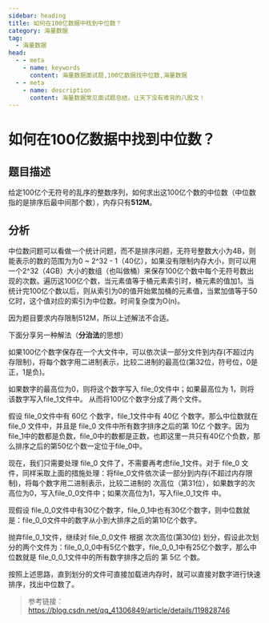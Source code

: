 ```yaml
---
sidebar: heading
title: 如何在100亿数据中找到中位数？
category: 海量数据
tag:
  - 海量数据
head:
  - - meta
    - name: keywords
      content: 海量数据面试题,100亿数据找中位数,海量数据
  - - meta
    - name: description
      content: 海量数据常见面试题总结，让天下没有难背的八股文！
---
```


# 如何在100亿数据中找到中位数？

## 题目描述

给定100亿个无符号的乱序的整数序列，如何求出这100亿个数的中位数（中位数指的是排序后最中间那个数），内存只有**512M**。

## 分析

中位数问题可以看做一个统计问题，而不是排序问题，无符号整数大小为4B，则能表示的数的范围为为0 ~ 2^32 - 1（40亿），如果没有限制内存大小，则可以用一个2^32（4GB）大小的数组（也叫做桶）来保存100亿个数中每个无符号数出现的次数。遍历这100亿个数，当元素值等于桶元素索引时，桶元素的值加1。当统计完100亿个数以后，则从索引为0的值开始累加桶的元素值，当累加值等于50亿时，这个值对应的索引为中位数。时间复杂度为O(n)。

因为题目要求内存限制512M，所以上述解法不合适。

下面分享另一种解法（**分治法**的思想）

如果100亿个数字保存在一个大文件中，可以依次读一部分文件到内存(不超过内存限制)，将每个数字用二进制表示，比较二进制的最高位(第32位，符号位，0是正，1是负)。

如果数字的最高位为0，则将这个数字写入 file_0文件中；如果最高位为 1，则将该数字写入file_1文件中。 从而将100亿个数字分成了两个文件。

假设 file_0文件中有 60亿 个数字，file_1文件中有 40亿 个数字。那么中位数就在 file_0 文件中，并且是 file_0 文件中所有数字排序之后的第 10亿 个数字。因为file_1中的数都是负数，file_0中的数都是正数，也即这里一共只有40亿个负数，那么排序之后的第50亿个数一定位于file_0中。

现在，我们只需要处理 file_0 文件了，不需要再考虑file_1文件。对于 file_0 文件，同样采取上面的措施处理：将file_0文件依次读一部分到内存(不超过内存限制)，将每个数字用二进制表示，比较二进制的 次高位（第31位），如果数字的次高位为0，写入file_0_0文件中；如果次高位为1，写入file_0_1文件 中。 

现假设 file_0_0文件中有30亿个数字，file_0_1中也有30亿个数字，则中位数就是：file_0_0文件中的数字从小到大排序之后的第10亿个数字。 

抛弃file_0_1文件，继续对 file_0_0文件 根据 次次高位(第30位) 划分，假设此次划分的两个文件为：file_0_0_0中有5亿个数字，file_0_0_1中有25亿个数字，那么中位数就是 file_0_0_1文件中的所有数字排序之后的 第 5亿 个数。 

按照上述思路，直到划分的文件可直接加载进内存时，就可以直接对数字进行快速排序，找出中位数了。



> 参考链接：https://blog.csdn.net/qq_41306849/article/details/119828746
